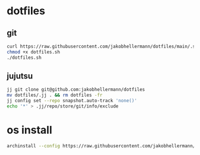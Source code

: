 # dotfiles

## git

```sh
curl https://raw.githubusercontent.com/jakobhellermann/dotfiles/main/.setup/dotfiles.sh -o dotfiles.sh
chmod +x dotfiles.sh
./dotfiles.sh
```

## jujutsu

```sh
jj git clone git@github.com:jakobhellermann/dotfiles
mv dotfiles/.jj . && rm dotfiles -fr
jj config set --repo snapshot.auto-track 'none()'
echo '*' > .jj/repo/store/git/info/exclude
```

# os install

```sh
archinstall --config https://raw.githubusercontent.com/jakobhellermann/dotfiles/main/.setup/archinstall.json
```
